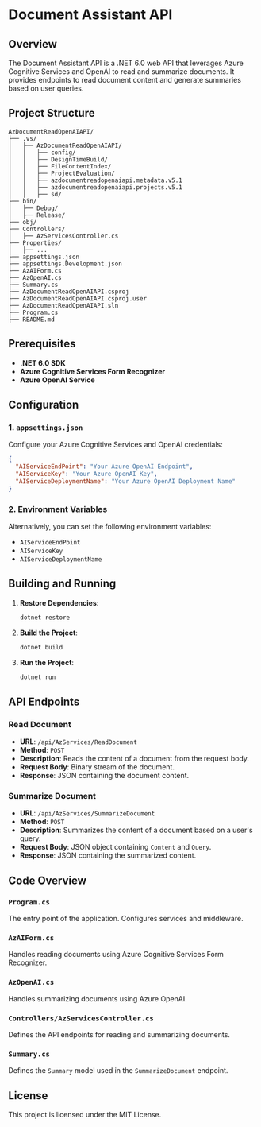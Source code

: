 # Document Assistant API

## Overview
The Document Assistant API is a .NET 6.0 web API that leverages Azure Cognitive Services and OpenAI to read and summarize documents. It provides endpoints to read document content and generate summaries based on user queries.

## Project Structure
```
AzDocumentReadOpenAIAPI/
├── .vs/
│   ├── AzDocumentReadOpenAIAPI/
│   │   ├── config/
│   │   ├── DesignTimeBuild/
│   │   ├── FileContentIndex/
│   │   ├── ProjectEvaluation/
│   │   ├── azdocumentreadopenaiapi.metadata.v5.1
│   │   ├── azdocumentreadopenaiapi.projects.v5.1
│   │   ├── sd/
├── bin/
│   ├── Debug/
│   ├── Release/
├── obj/
├── Controllers/
│   ├── AzServicesController.cs
├── Properties/
│   ├── ...
├── appsettings.json
├── appsettings.Development.json
├── AzAIForm.cs
├── AzOpenAI.cs
├── Summary.cs
├── AzDocumentReadOpenAIAPI.csproj
├── AzDocumentReadOpenAIAPI.csproj.user
├── AzDocumentReadOpenAIAPI.sln
├── Program.cs
├── README.md
```

## Prerequisites
- **.NET 6.0 SDK**
- **Azure Cognitive Services Form Recognizer**
- **Azure OpenAI Service**

## Configuration
### 1. `appsettings.json`
Configure your Azure Cognitive Services and OpenAI credentials:
```json
{
  "AIServiceEndPoint": "Your Azure OpenAI Endpoint",
  "AIServiceKey": "Your Azure OpenAI Key",
  "AIServiceDeploymentName": "Your Azure OpenAI Deployment Name"
}
```

### 2. Environment Variables
Alternatively, you can set the following environment variables:
- `AIServiceEndPoint`
- `AIServiceKey`
- `AIServiceDeploymentName`

## Building and Running
1. **Restore Dependencies**:
   ```bash
   dotnet restore
   ```

2. **Build the Project**:
   ```bash
   dotnet build
   ```

3. **Run the Project**:
   ```bash
   dotnet run
   ```

## API Endpoints

### Read Document
- **URL**: `/api/AzServices/ReadDocument`
- **Method**: `POST`
- **Description**: Reads the content of a document from the request body.
- **Request Body**: Binary stream of the document.
- **Response**: JSON containing the document content.

### Summarize Document
- **URL**: `/api/AzServices/SummarizeDocument`
- **Method**: `POST`
- **Description**: Summarizes the content of a document based on a user's query.
- **Request Body**: JSON object containing `Content` and `Query`.
- **Response**: JSON containing the summarized content.

## Code Overview

### `Program.cs`
The entry point of the application. Configures services and middleware.

### `AzAIForm.cs`
Handles reading documents using Azure Cognitive Services Form Recognizer.

### `AzOpenAI.cs`
Handles summarizing documents using Azure OpenAI.

### `Controllers/AzServicesController.cs`
Defines the API endpoints for reading and summarizing documents.

### `Summary.cs`
Defines the `Summary` model used in the `SummarizeDocument` endpoint.

## License
This project is licensed under the MIT License.

